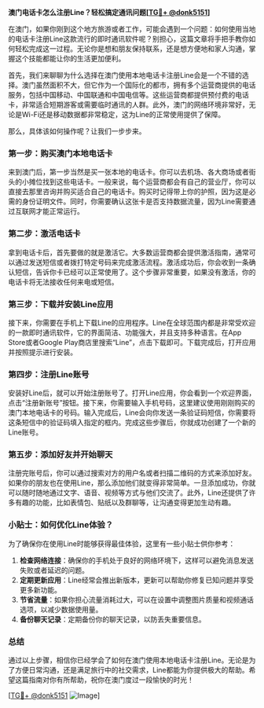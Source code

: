 **澳门电话卡怎么注册Line？轻松搞定通讯问题[[TG💪+ @donk5151](https://t.me/s/donk5151)]**

在澳门，如果你刚到这个地方旅游或者工作，可能会遇到一个问题：如何使用当地的电话卡注册Line这款流行的即时通讯软件呢？别担心，这篇文章将手把手教你如何轻松完成这一过程。无论你是想和朋友保持联系，还是想方便地和家人沟通，掌握这个技能都能让你的生活更加便利。

首先，我们来聊聊为什么选择在澳门使用本地电话卡注册Line会是一个不错的选择。澳门虽然面积不大，但它作为一个国际化的都市，拥有多个运营商提供的电话服务，包括中国移动、中国联通和中国电信等。这些运营商都提供预付费的电话卡，非常适合短期游客或需要临时通讯的人群。此外，澳门的网络环境非常好，无论是Wi-Fi还是移动数据都非常稳定，这为Line的正常使用提供了保障。

那么，具体该如何操作呢？让我们一步步来。

### 第一步：购买澳门本地电话卡

来到澳门后，第一步当然是买一张本地的电话卡。你可以去机场、各大商场或者街头的小摊位找到这些电话卡。一般来说，每个运营商都会有自己的营业厅，你可以直接去那里咨询并购买适合自己的电话卡。购买时记得带上你的护照，因为这是必需的身份证明文件。同时，你需要确认这张卡是否支持数据流量，因为Line需要通过互联网才能正常运行。

### 第二步：激活电话卡

拿到电话卡后，首先要做的就是激活它。大多数运营商都会提供激活指南，通常可以通过发送短信或者拨打特定号码来完成激活流程。激活成功后，你会收到一条确认短信，告诉你卡已经可以正常使用了。这个步骤非常重要，如果没有激活，你的电话卡将无法接收任何来电或短信。

### 第三步：下载并安装Line应用

接下来，你需要在手机上下载Line的应用程序。Line在全球范围内都是非常受欢迎的一款即时通讯软件，它的界面简洁、功能强大，并且支持多种语言。在App Store或者Google Play商店里搜索“Line”，点击下载即可。下载完成后，打开应用并按照提示进行安装。

### 第四步：注册Line账号

安装好Line后，就可以开始注册账号了。打开Line应用，你会看到一个欢迎界面，点击“注册新账号”按钮。接下来，你需要输入手机号码，这里建议使用刚刚购买的澳门本地电话卡的号码。输入完成后，Line会向你发送一条验证码短信，你需要将这条短信中的验证码填入指定的框内。完成这些步骤后，你就成功创建了一个新的Line账号。

### 第五步：添加好友并开始聊天

注册完账号后，你可以通过搜索对方的用户名或者扫描二维码的方式来添加好友。如果你的朋友也在使用Line，那么添加他们就变得非常简单。一旦添加成功，你就可以随时随地通过文字、语音、视频等方式与他们交流了。此外，Line还提供了许多有趣的功能，比如表情包、贴纸以及群聊等，让沟通变得更加生动有趣。

### 小贴士：如何优化Line体验？

为了确保你在使用Line时能够获得最佳体验，这里有一些小贴士供你参考：

1. **检查网络连接**：确保你的手机处于良好的网络环境下，这样可以避免消息发送失败或者延迟的问题。
2. **定期更新应用**：Line经常会推出新版本，更新可以帮助你修复已知问题并享受更多新功能。
3. **节省流量**：如果你担心流量消耗过大，可以在设置中调整图片质量和视频通话选项，以减少数据使用量。
4. **备份聊天记录**：定期备份你的聊天记录，以防丢失重要信息。

### 总结

通过以上步骤，相信你已经学会了如何在澳门使用本地电话卡注册Line。无论是为了方便日常沟通，还是满足旅行中的社交需求，Line都能为你提供极大的帮助。希望这篇指南对你有所帮助，祝你在澳门度过一段愉快的时光！

[[TG💪+ @donk5151](https://t.me/s/donk5151) ![Image](https://i.postimg.cc/rwNCRYN7/Snipaste-2025-04-30-17-27-05.png)]
